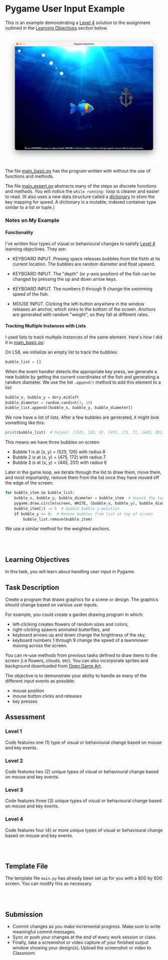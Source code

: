 # Pygame User Input Example
This is an example demonstrating a [Level 4](#level-4) solution to the assignment outlined in the 
[Learning Objectives](#learning-objectives) section below.

![screenshot](images/screenshot.png)

The file [main_basic.py](main_basic.py) has the program written with without the use of functions and methods. 

The file [main_expert.py](main_expert.py) abstracts many of the steps as discrete functions and methods. You will notice the `while running:` loop is cleaner and easier to read. (It also uses a new data structure called a [dictionary](https://www.w3schools.com/python/python_dictionaries.asp) to store the key mapping for speed. A dictionary is a mutable, indexed container type similar to a list or tuple.)

### Notes on My Example
#### Functionality
I've written four types of visual or behavioural changes to satisfy [Level 4](#level-4) learning objectives. They are:

- KEYBOARD INPUT. Presing space releases bubbles from the fishh at its current location. The bubbles are random diameter and float upward. 

- KEYBOARD INPUT. The "depth" (or y-axis position) of the fish can be changed by pressing the up and down arrow keys.

- KEYBOARD INPUT. The numbers 0 through 9 change the swimming speed of the fish.

- MOUSE INPUT. Clicking the left-button anywhere in the window releases an anchor, which sinks to the bottom of the screen. Anchors are generated with random "weight", so they fall at different rates.

#### Tracking Multiple Instances with Lists
I used lists to track multiple instances of the same element. Here's how I did it in [main_basic.py](main_basic.py):

On L58, we initialize an empty list to track the bubbles:

```python
bubble_list = []
```

When the event handler detects the appropriate key press, we generate a new bubble
by getting the current coordinates of the fish and generating a random diameter.
We use the list `.append()` method to add this element to a list:

```python
bubble_x, bubble_y = dory.midleft
bubble_diameter = random.randint(3, 10)
bubble_list.append([bubble_x, bubble_y, bubble_diameter])
```

We now have a list of lists. After a few bubbles are generated, it might look something like this:

```python
print(bubble_list)  # Output: [[525, 126, 8], [475, 171, 7], [445, 201, 6]]
```

This means we have three bubbles on screen:

- Bubble 1 is at (x, y) = (525, 126) with radius 8
- Bubble 2 is at (x, y) = (475, 172) with radius 7
- Bubble 3 is at (x, y) = (445, 201) with radius 6

Later in the game loop, we iterate through the list to draw them, 
move them, and most importantly, remove them from the list once
they have moved off the edge of the screen:

```python
for bubble_item in bubble_list:
    bubble_x, bubble_y, bubble_diameter = bubble_item  # Unpack the tuple
    pygame.draw.circle(screen, WHITE, (bubble_x, bubble_y), bubble_diameter)  # Draw bubble
    bubble_item[1] -= 5  # Update bubble y-position
    if bubble_y <= 0:  # Remove bubbles from list at top of screen
        bubble_list.remove(bubble_item)
```

We use a similar method for the weighted anchors.

<br><br>
## Learning Objectives
In this task, you will learn about handling user input in Pygame.

## Task Description

Create a program that draws graphics for a scene or design. The graphics should change based on various user inputs. 

For example, you could create a garden drawing program in which:

- left-clicking creates flowers of random sizes and colors, 
- right-clicking spawns animated butterflies, and
- keyboard arrows up and down change the brightness of the sky, 
- keyboard numbers 1 through 9 change the speed of a lawnmower moving across the screen.

You can re-use methods from previous tasks defined to draw items to the screen (i.e flowers, clouds, etc). You can also incorporate sprites and background downloaded from [Open Game Art](https://opengameart.org/).

The objective is to demonstrate your ability to handle as many of the different input events as possible:

- mouse position
- mouse button clicks and releases
- key presses

## Assessment
### Level 1
Code features one (1) type of visual or behavioural change based on mouse and key events.

### Level 2
Code features two (2) unique types of visual or behavioural change based on mouse and key events. 

### Level 3
Code features three (3) unique types of visual or behavioural change based on mouse and key events. 

### Level 4
Code features four (4) or more unique types of visual or behavioural change based on mouse and key events. 

<br><br>

## Template File
The template file `main.py` has already been set up for you with a 800 by 600 screen. You can modify this as necessary.


<br><br>
## Submission
- Commit changes as you make incremental progress. Make sure to write meaningful commit messages.
- Sync or push your changes at the end of every work session or class.
- Finally, take a screenshot or video capture of your finished output window showing your design(s). Upload the screenshot or video to Classroom.
